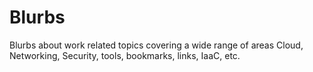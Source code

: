 # Blurbs
Blurbs about work related topics covering a wide range of areas Cloud, Networking, Security, tools, bookmarks, links, IaaC, etc.
